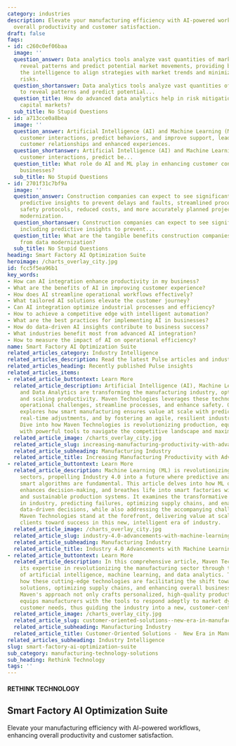 ```yaml
---
category: industries
description: Elevate your manufacturing efficiency with AI-powered workflows, enhancing
  overall productivity and customer satisfaction.
draft: false
faqs:
- id: c260c0ef06baa
  image: ''
  question_answer: Data analytics tools analyze vast quantities of market data to
    reveal patterns and predict potential market movements, providing businesses with
    the intelligence to align strategies with market trends and minimize investment
    risks.
  question_shortanswer: Data analytics tools analyze vast quantities of market data
    to reveal patterns and predict potential...
  question_title: How do advanced data analytics help in risk mitigation within the
    capital markets?
  sub_title: No Stupid Questions
- id: a713cce0a8bea
  image: ''
  question_answer: Artificial Intelligence (AI) and Machine Learning (ML) personalize
    customer interactions, predict behaviors, and improve support, leading to stronger
    customer relationships and enhanced experiences.
  question_shortanswer: Artificial Intelligence (AI) and Machine Learning (ML) personalize
    customer interactions, predict be...
  question_title: What role do AI and ML play in enhancing customer connectivity for
    businesses?
  sub_title: No Stupid Questions
- id: 2701f31c7bf9a
  image: ''
  question_answer: Construction companies can expect to see significant gains, including
    predictive insights to prevent delays and faults, streamlined processes, improved
    safety protocols, reduced costs, and more accurately planned projects with data
    modernization.
  question_shortanswer: Construction companies can expect to see significant gains,
    including predictive insights to prevent...
  question_title: What are the tangible benefits construction companies can expect
    from data modernization?
  sub_title: No Stupid Questions
heading: Smart Factory AI Optimization Suite
heroimage: /charts_overlay_city.jpg
id: fcc5f5ea96b1
key_words:
- How can AI integration enhance productivity in my business?
- What are the benefits of AI in improving customer experience?
- How does AI streamline operational workflows effectively?
- What tailored AI solutions elevate the customer journey?
- Can AI integration optimize industrial processes and efficiency?
- How to achieve a competitive edge with intelligent automation?
- What are the best practices for implementing AI in businesses?
- How do data-driven AI insights contribute to business success?
- What industries benefit most from advanced AI integration?
- How to measure the impact of AI on operational efficiency?
name: Smart Factory AI Optimization Suite
related_articles_category: Industry Intelligence
related_articles_description: Read the latest Pulse articles and industry insights.
related_articles_heading: Recently published Pulse insights
related_articles_items:
- related_article_buttontext: Learn More
  related_article_description: Artificial Intelligence (AI), Machine Learning (ML),
    and Data Analytics are transforming the manufacturing industry, optimizing efficiency,
    and scaling productivity. Maven Technologies leverages these technologies to forecast
    operational challenges, streamline processes, and enhance safety. Our article
    explores how smart manufacturing ensures value at scale with predictive analytics,
    real-time adjustments, and by fostering an agile, resilient industrial environment.
    Dive into how Maven Technologies is revolutionizing production, equipping manufacturers
    with powerful tools to navigate the competitive landscape and maximize profitability.
  related_article_image: /charts_overlay_city.jpg
  related_article_slug: increasing-manufacturing-productivity-with-advanced-tech
  related_article_subheading: Manufacturing Industry
  related_article_title: Increasing Manufacturing Productivity with Advanced Tech
- related_article_buttontext: Learn More
  related_article_description: Machine Learning (ML) is revolutionizing the industrial
    sectors, propelling Industry 4.0 into a future where predictive analytics and
    smart algorithms are fundamental. This article delves into how ML optimizes operations,
    enhances decision-making, and breathes life into smart factories with efficient
    and sustainable production systems. It examines the transformative role of ML
    in industry, predicting failures, optimizing supply chains, and enabling strategic,
    data-driven decisions, while also addressing the accompanying challenges. As experts,
    Maven Technologies stand at the forefront, delivering value at scale and steering
    clients toward success in this new, intelligent era of industry.
  related_article_image: /charts_overlay_city.jpg
  related_article_slug: industry-4.0-advancements-with-machine-learning
  related_article_subheading: Manufacturing Industry
  related_article_title: Industry 4.0 Advancements with Machine Learning
- related_article_buttontext: Learn More
  related_article_description: In this comprehensive article, Maven Technologies showcases
    its expertise in revolutionizing the manufacturing sector through the integration
    of artificial intelligence, machine learning, and data analytics. The piece elucidates
    how these cutting-edge technologies are facilitating the shift towards customer-oriented
    solutions, optimizing supply chains, and enhancing overall business performance.
    Maven's approach not only crafts personalized, high-quality products but also
    equips manufacturers with the tools to respond adeptly to market dynamics and
    customer needs, thus guiding the industry into a new, customer-centric era.
  related_article_image: /charts_overlay_city.jpg
  related_article_slug: customer-oriented-solutions--new-era-in-manufacturing
  related_article_subheading: Manufacturing Industry
  related_article_title: Customer-Oriented Solutions -  New Era in Manufacturing
related_articles_subheading: Industry Intelligence
slug: smart-factory-ai-optimization-suite
sub_category: manufacturing-technology-solutions
sub_heading: Rethink Technology
tags: ''
---
```


#### RETHINK TECHNOLOGY
## Smart Factory AI Optimization Suite
Elevate your manufacturing efficiency with AI-powered workflows, enhancing overall productivity and customer satisfaction.